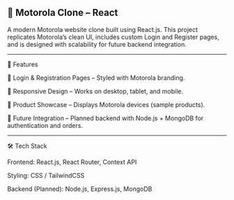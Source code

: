 <h2>📱 Motorola Clone – React</h2>

A modern Motorola website clone built using React.js.
This project replicates Motorola’s clean UI, includes custom Login and Register pages, and is designed with scalability for future backend integration.


---

🚀 Features

🔐 Login & Registration Pages – Styled with Motorola branding.

🎨 Responsive Design – Works on desktop, tablet, and mobile.

🛒 Product Showcase – Displays Motorola devices (sample products).

🔄 Future Integration – Planned backend with Node.js + MongoDB for authentication and orders.



---

🛠 Tech Stack

Frontend: React.js, React Router, Context API

Styling: CSS / TailwindCSS

Backend (Planned): Node.js, Express.js, MongoDB

